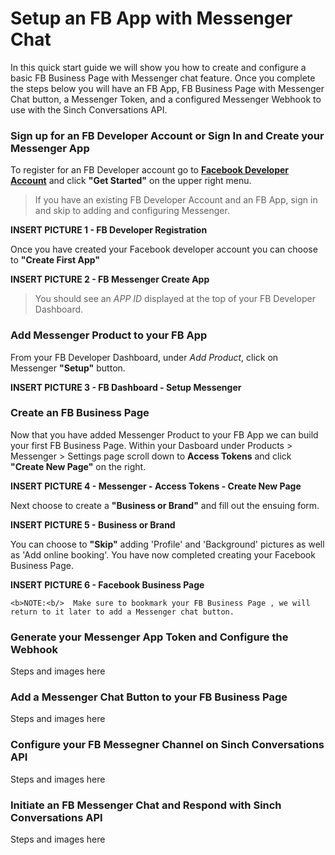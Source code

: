 
# Setup an FB App with Messenger Chat
In this quick start guide we will show you how to create and configure a basic FB Business Page with Messenger chat feature.  Once you complete the steps below you will have an FB App, FB Business Page with Messenger Chat button, a Messenger Token, and a configured Messenger Webhook to use with the Sinch Conversations API.

### Sign up for an FB Developer Account or Sign In and Create your Messenger App
To register for an FB Developer account go to **[Facebook Developer Account](https://developers.facebook.com)** and click **"Get Started"** on the upper right menu.

> 
> If you have an existing FB Developer Account and an FB App, sign in and skip to adding and configuring Messenger.
> 

**INSERT PICTURE 1 - FB Developer Registration**

Once you have created your Facebook developer account you can choose to **"Create First App"**

**INSERT PICTURE 2 - FB Messenger Create App**

> 
>You should see an *APP ID* displayed at the top of your FB Developer Dashboard.
> 

### Add Messenger Product to your FB App
From your FB Developer Dashboard, under *Add Product*, click on Messenger **"Setup"** button.

**INSERT PICTURE 3 - FB Dashboard - Setup Messenger**

### Create an FB Business Page
Now that you have added Messenger Product to your FB App we can build your first FB Business Page.  Within your Dasboard under Products > Messenger > Settings page scroll down to **Access Tokens** and click **"Create New Page"** on the right.

**INSERT PICTURE 4 - Messenger - Access Tokens - Create New Page**

Next choose to create a **"Business or Brand"** and fill out the ensuing form.

**INSERT PICTURE 5 - Business or Brand**

You can choose to **"Skip"** adding 'Profile' and 'Background' pictures as well as 'Add online booking'.  You have now completed creating your Facebook Business Page.  

**INSERT PICTURE 6 - Facebook Business Page**

```
<b>NOTE:<b/>  Make sure to bookmark your FB Business Page , we will return to it later to add a Messenger chat button.
```

### Generate your Messenger App Token and Configure the Webhook
Steps and images here

### Add a Messenger Chat Button to your FB Business Page
Steps and images here

### Configure your FB Messegner Channel on Sinch Conversations API
Steps and images here

### Initiate an FB Messenger Chat and Respond with Sinch Conversations API
Steps and images here

